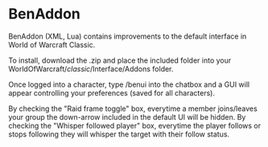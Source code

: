 # BenAddon

BenAddon (XML, Lua) contains improvements to the default interface in World of Warcraft Classic. 

To install, download the .zip and place the included folder into your WorldOfWarcraft/_classic_/Interface/Addons folder.

Once logged into a character, type /benui into the chatbox and a GUI will appear controlling your preferences (saved for all characters).

By checking the "Raid frame toggle" box, everytime a member joins/leaves your group the down-arrow included in the default UI will be hidden.
By checking the "Whisper followed player" box, everytime the player follows or stops following they will whisper the target with their follow status.
